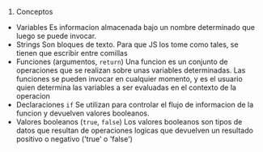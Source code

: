 1. Conceptos

 * Variables
    Es informacion almacenada bajo un nombre determinado que luego se puede invocar.
 * Strings
    Son bloques de texto. Para que JS los tome como tales, se tienen que escribir entre comillas
 * Funciones (argumentos, `return`)
    Una funcion es un conjunto de operaciones que se realizan sobre unas variables determinadas. Las funciones se pueden invocar en cualquier momento, y es el usuario quien determina las variables a ser evaluadas en el contexto de la operacion
 * Declaraciones `if`
    Se utilizan para controlar el flujo de informacion de la funcion y devuelven valores booleanos.
 * Valores booleanos (`true`, `false`)
    Los valores booleanos son tipos de datos que resultan de operaciones logicas que devuelven un resultado positivo o negativo ('true' o 'false')